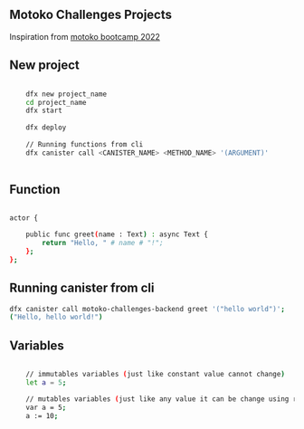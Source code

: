 ## Motoko Challenges Projects

Inspiration from [motoko bootcamp 2022](https://github.com/motoko-bootcamp/bootcamp-2022/blob/main/daily_challenges/day_1/GUIDE.MD)


## New project
```sh

	dfx new project_name
	cd project_name
	dfx start
	
	dfx deploy
	
	// Running functions from cli
	dfx canister call <CANISTER_NAME> <METHOD_NAME> '(ARGUMENT)'
	

```



## Function
```sh

actor {

    public func greet(name : Text) : async Text {
        return "Hello, " # name # "!";
    };
};
```

## Running canister from cli
```sh
dfx canister call motoko-challenges-backend greet '("hello world")';
("Hello, hello world!")

```


## Variables
```sh

	// immutables variables (just like constant value cannot change)
	let a = 5;

	// mutables variables (just like any value it can be change using reassignment operator :=)
	var a = 5;
	a := 10;
	
```




